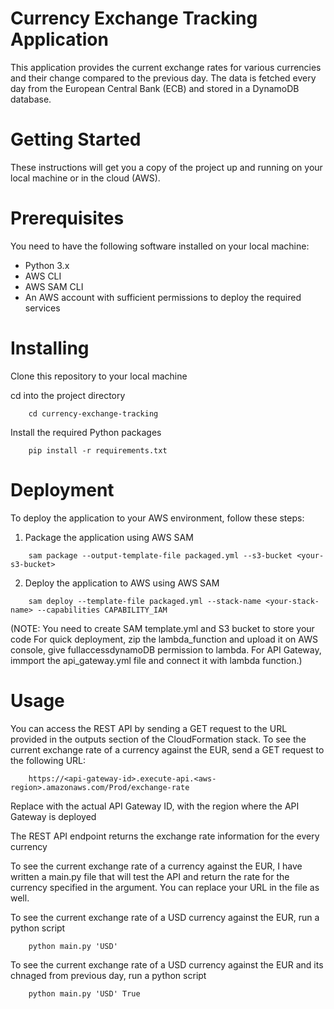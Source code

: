 # Currency Exchange Tracking Application
This application provides the current exchange rates for various currencies and their change compared to the previous day. The data is fetched every day from the European Central Bank (ECB) and stored in a DynamoDB database.

# Getting Started
These instructions will get you a copy of the project up and running on your local machine or in the cloud (AWS).

# Prerequisites
You need to have the following software installed on your local machine:

- Python 3.x
- AWS CLI
- AWS SAM CLI
- An AWS account with sufficient permissions to deploy the required services

# Installing

Clone this repository to your local machine

cd into the project directory

```
    cd currency-exchange-tracking
```

Install the required Python packages
```
    pip install -r requirements.txt
```

# Deployment

To deploy the application to your AWS environment, follow these steps:

1. Package the application using AWS SAM
```
    sam package --output-template-file packaged.yml --s3-bucket <your-s3-bucket>
```
2. Deploy the application to AWS using AWS SAM
```
    sam deploy --template-file packaged.yml --stack-name <your-stack-name> --capabilities CAPABILITY_IAM
```
(NOTE: You need to create SAM template.yml and S3 bucket to store your code
For quick deployment, zip the lambda_function and upload it on AWS console, give fullaccessdynamoDB permission to lambda. For API Gateway, immport the api_gateway.yml file and connect it with lambda function.)

# Usage
You can access the REST API by sending a GET request to the URL provided in the outputs section of the CloudFormation stack.
To see the current exchange rate of a currency against the EUR, send a GET request to the following URL:
```
    https://<api-gateway-id>.execute-api.<aws-region>.amazonaws.com/Prod/exchange-rate

```
Replace <api-gateway-id> with the actual API Gateway ID, <aws-region> with the region where the API Gateway is deployed

The REST API endpoint returns the exchange rate information for the every currency

To see the current exchange rate of a currency against the EUR, I have written a main.py file that will test the API and return the rate for the currency specified in the argument. You can replace your URL in the file as well.

To see the current exchange rate of a USD currency against the EUR, run a python script

```
    python main.py 'USD'
```

To see the current exchange rate of a USD currency against the EUR and its chnaged from previous day, run a python script

```
    python main.py 'USD' True
```